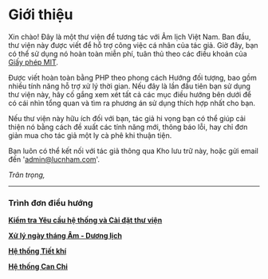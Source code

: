 # Giới thiệu
Xin chào! Đây là một thư viện để tương tác với Âm lịch Việt Nam. Ban đầu, thư viện này được viết để hỗ trợ công việc cá nhân của tác giả. Giờ đây, bạn có thể sử dụng nó hoàn toàn miễn phí, tuân thủ theo các điều khoản của [Giấy phép MIT](/LICENSE).

Được viết hoàn toàn bằng PHP theo phong cách Hướng đối tượng, bao gồm nhiều tính năng hỗ trợ xử lý thời gian. Nếu đây là lần đầu tiên bạn sử dụng thư viện này, hãy cố gắng xem xét tất cả các mục điều hướng bên dưới để có cái nhìn tổng quan và tìm ra phương án sử dụng thích hợp nhất cho bạn.

Nếu thư viện này hữu ích đối với bạn, tác giả hi vọng bạn có thể giúp cải thiện nó bằng cách đề xuất các tính năng mới, thông báo lỗi, hay chỉ đơn giản mua cho tác giả một ly cà phê khi thuận tiện.

Bạn luôn có thể kết nối với tác giả thông qua Kho lưu trữ này, hoặc gửi email đến '<admin@lucnham.com>'.

<em>Trân trọng,</em>

---
### Trình đơn điều hướng
**[Kiểm tra Yêu cầu hệ thống và Cài đặt thư viện](./2.Installation.md)**

**[Xử lý ngày tháng Âm - Dương lịch](./3.LunarDateTime.md)**

**[Hệ thống Tiết khí](./4.SolarTermSystem.md)**

**[Hệ thống Can Chi](./5.SexagenarySystem.md)**


